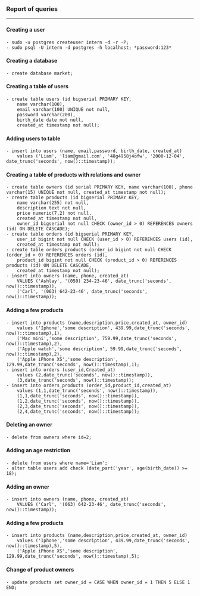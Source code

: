 ### Report of queries
---
#### Creating a user
```postgresql
- sudo -u postgres createuser intern -d -r -P;
- sudo psql -U intern -d postgres -h localhost; *password:123*
```
#### Creating a database
```postgresql
- create database market;
```
#### Creating a table of users
```postgresql
- create table users (id bigserial PRIMARY KEY,
	name varchar(100),
	email varchar(100) UNIQUE not null,
	password varchar(200),
	birth_date date not null,
	created_at timestamp not null);
```
#### Adding users to table
```postgresql
- insert into users (name, email,password, birth_date, created_at)
	values ('Liam', 'liam@gmail.com', '48g4958j4ofw', '2000-12-04', date_trunc('seconds', now()::timestamp));
```
#### Creating a table of products with relations and owner
```postgresql
- create table owners (id serial PRIMARY KEY, name varchar(100), phone varchar(15) UNIQUE not null, created_at timestamp not null);
- create table products (id bigserial PRIMARY KEY,
	name varchar(255) not null,
	description text not null,
	price numeric(7,2) not null,
	created_at timestamp not null,
	owner_id bigserial not null CHECK (owner_id > 0) REFERENCES owners (id) ON DELETE CASCADE);
- create table orders (id bigserial PRIMARY KEY,
	user_id bigint not null CHECK (user_id > 0) REFERENCES users (id),
	created_at timestamp not null);
- create table orders_products (order_id bigint not null CHECK (order_id > 0) REFERENCES orders (id),
	product_id bigint not null CHECK (product_id > 0) REFERENCES products (id) ON DELETE CASCADE,
	created_at timestamp not null);
- insert into owners (name, phone, created_at)
	VALUES ('Ashlay', '(050) 234-23-46', date_trunc('seconds', now()::timestamp)),
	('Carl', '(063) 642-23-46', date_trunc('seconds', now()::timestamp));
```
#### Adding a few products
```postgresql
- insert into products (name,description,price,created_at, owner_id)
	values ('Iphone','some description', 439.99,date_trunc('seconds', now()::timestamp),1),
	('Mac mini','some description', 759.99,date_trunc('seconds', now()::timestamp),2),
	('Apple watch','some description', 59.99,date_trunc('seconds', now()::timestamp),2),
	('Apple iPhone XS','some description', 129.99,date_trunc('seconds', now()::timestamp),1);
- insert into orders (user_id,Created_at)
	values (2,date_trunc('seconds', now()::timestamp)),
	(3,date_trunc('seconds', now()::timestamp));
- insert into orders_products (order_id,product_id,created_at)
	values (1,1,date_trunc('seconds', now()::timestamp)),
	(1,1,date_trunc('seconds', now()::timestamp)),
	(1,2,date_trunc('seconds', now()::timestamp)),
	(2,3,date_trunc('seconds', now()::timestamp)),
	(2,4,date_trunc('seconds', now()::timestamp));
```
#### Deleting an owner
```postgresql
- delete from owners where id=2;
```
#### Adding an age restriction
```postgresql
- delete from users where name='Liam';
- alter table users add check (date_part('year', age(birth_date)) >= 18);
```
#### Adding an owner
```postgresql
- insert into owners (name, phone, created_at)
	VALUES ('Carl', '(063) 642-23-46', date_trunc('seconds', now()::timestamp));
```
#### Adding a few products
```postgresql
- insert into products (name,description,price,created_at, owner_id)
	values ('Iphone','some description', 439.99,date_trunc('seconds', now()::timestamp),5),
	('Apple iPhone XS','some description', 129.99,date_trunc('seconds', now()::timestamp),5);
```
#### Change of product owners
```postgresql
- update products set owner_id = CASE WHEN owner_id = 1 THEN 5 ELSE 1 END;
```